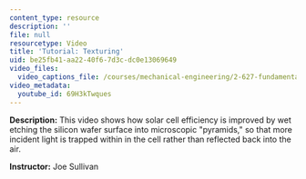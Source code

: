 ```yaml
---
content_type: resource
description: ''
file: null
resourcetype: Video
title: 'Tutorial: Texturing'
uid: be25fb41-aa22-40f6-7d3c-dc0e13069649
video_files:
  video_captions_file: /courses/mechanical-engineering/2-627-fundamentals-of-photovoltaics-fall-2013/tutorial-videos/tutorial-texturing/69H3kTwques.vtt
video_metadata:
  youtube_id: 69H3kTwques
---
```


**Description:** This video shows how solar cell efficiency is improved by wet etching the silicon wafer surface into microscopic "pyramids," so that more incident light is trapped within in the cell rather than reflected back into the air.

**Instructor:** Joe Sullivan